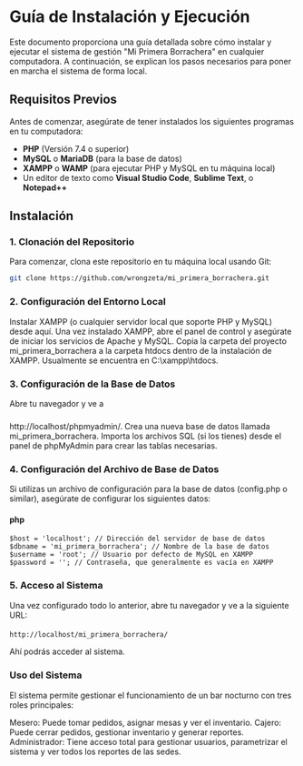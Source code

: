 # Guía de Instalación y Ejecución

Este documento proporciona una guía detallada sobre cómo instalar y ejecutar el sistema de gestión "Mi Primera Borrachera" en cualquier computadora. A continuación, se explican los pasos necesarios para poner en marcha el sistema de forma local.

## Requisitos Previos

Antes de comenzar, asegúrate de tener instalados los siguientes programas en tu computadora:

- **PHP** (Versión 7.4 o superior)
- **MySQL** o **MariaDB** (para la base de datos)
- **XAMPP** o **WAMP** (para ejecutar PHP y MySQL en tu máquina local)
- Un editor de texto como **Visual Studio Code**, **Sublime Text**, o **Notepad++**

## Instalación

### 1. Clonación del Repositorio

Para comenzar, clona este repositorio en tu máquina local usando Git:

```bash
git clone https://github.com/wrongzeta/mi_primera_borrachera.git
```

### 2. Configuración del Entorno Local
Instalar XAMPP (o cualquier servidor local que soporte PHP y MySQL) desde aquí.
Una vez instalado XAMPP, abre el panel de control y asegúrate de iniciar los servicios de Apache y MySQL.
Copia la carpeta del proyecto mi_primera_borrachera a la carpeta htdocs dentro de la instalación de XAMPP. Usualmente se encuentra en C:\xampp\htdocs\.
### 3. Configuración de la Base de Datos
Abre tu navegador y ve a 
###
http://localhost/phpmyadmin/.
Crea una nueva base de datos llamada mi_primera_borrachera.
Importa los archivos SQL (si los tienes) desde el panel de phpMyAdmin para crear las tablas necesarias.
### 4. Configuración del Archivo de Base de Datos
Si utilizas un archivo de configuración para la base de datos (config.php o similar), asegúrate de configurar los siguientes datos:

#### php
    $host = 'localhost'; // Dirección del servidor de base de datos
    $dbname = 'mi_primera_borrachera'; // Nombre de la base de datos
    $username = 'root'; // Usuario por defecto de MySQL en XAMPP
    $password = ''; // Contraseña, que generalmente es vacía en XAMPP

### 5. Acceso al Sistema
Una vez configurado todo lo anterior, abre tu navegador y ve a la siguiente URL:
####
    http://localhost/mi_primera_borrachera/
Ahí podrás acceder al sistema.

### Uso del Sistema
El sistema permite gestionar el funcionamiento de un bar nocturno con tres roles principales:

Mesero: Puede tomar pedidos, asignar mesas y ver el inventario.
Cajero: Puede cerrar pedidos, gestionar inventario y generar reportes.
Administrador: Tiene acceso total para gestionar usuarios, parametrizar el sistema y ver todos los reportes de las sedes.

